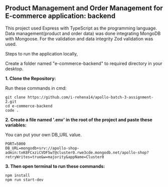 ## Product Management and Order Management for E-commerce application: backend

This project used Express with TypeScript as the programming language. Data management(product and order data) was done integrating MongoDB with Mongoose. For the validation and data integrity Zod validation was used.

Steps to run the application locally,

Create a folder named "e-commerce-backend" to required directory in your desktop.

**1. Clone the Repository:**

Run these commands in cmd:

```
git clone https://github.com/i-rehena14/apollo-batch-3-assignment-2.git
cd e-commerce-backend
code .
```

**2. Create a file named '.env' in the root of the project and paste these variables:**

You can put your own DB_URL value.

```
PORT=5000
DB_URL=mongodb+srv://apollo-shop-admin:txK8FCxziCVDF5w7@cluster0.rwe3cde.mongodb.net/apollo-shop?retryWrites=true&w=majority&appName=Cluster0
```

**3. Then open terminal to run these commands:**

```
npm install
npm run start-dev
```
